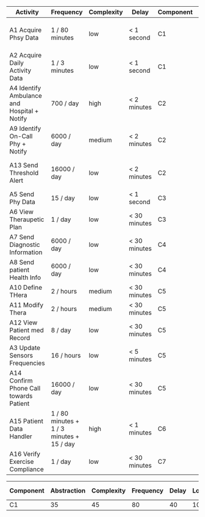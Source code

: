 |Activity| Frequency| Complexity | Delay | Component | Molteplicity |
|---|---|---|---|---|---|
|A1 Acquire Phsy Data | 1 / 80 minutes | low | < 1 second | C1 | #npatient/70 (~1000 instantiated components) |
|A2 Acquire Daily Activity Data | 1 / 3 minutes | low | < 1 second | C1 | #npatient/70 (~1000 instantiated components) |
|A4 Identify Ambulance and Hospital + Notify | 700 / day | high | < 2 minutes | C2 | 2 * #nhospital (with hot spare) |
|A9 Identify On-Call Phy + Notify | 6000 / day | medium | < 2 minutes | C2 | 2 * #nhospital (with hot spare) |
|A13 Send Threshold Alert | 16000 / day | low | < 2 minutes | C2 | 2 * #nhospital (with hot spare) |
|A5 Send Phy Data | 15 / day | low | < 1 second | C3 | 2 (with hot spare) |
|A6 View Theraupetic Plan | 1 / day | low | < 30 minutes | C3 | 2 (with hot spare)|
|A7 Send Diagnostic Information | 6000 / day | low | < 30 minutes | C4 | 2 (with hot spare)|
|A8 Send patient Health Info | 6000 / day | low | < 30 minutes | C4 | 2 (with hot spare)|
|A10 Define THera | 2 / hours | medium | < 30 minutes | C5 | 2 (with hot spare)|
|A11 Modify Thera | 2 / hours | medium | < 30 minutes | C5 | 2 (with hot spare)|
|A12 View Patient med Record | 8 / day | low | < 30 minutes | C5 | 2 (with hot spare)|
|A3 Update Sensors Frequencies | 16 / hours | low | < 5 minutes | C5 | 2 (with hot spare)|
|A14 Confirm Phone Call towards Patient | 16000 / day | low | < 30 minutes | C5 | 2 (with hot spare) |
|A15 Patient Data Handler | 1 / 80 minutes + 1 / 3 minutes + 15 / day | high | < 1 minutes | C6 | #npatient/35 (~2000 instantiated components) |
|A16 Verify Exercise Compliance | 1 / day | low | < 30 minutes | C7 | 1 |


|Component | Abstraction | Complexity | Frequency | Delay | Location | Extra Flow | Intra Flow | Sharing | Control Flow |
|---|---|---|---|---|---|---|---|---|---|
|C1 | 35 | 45 | 80 | 40 | 10 | 60 | 0 | 20 | 15 |

